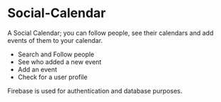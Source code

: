 # Social-Calendar
A Social Calendar; you can follow people, see their calendars and add events of them to your calendar.

- Search and Follow people
- See who added a new event
- Add an event
- Check for a user profile

Firebase is used for authentication and database purposes.

